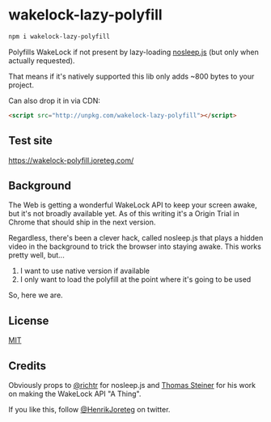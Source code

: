 # wakelock-lazy-polyfill

```bash
npm i wakelock-lazy-polyfill
```

Polyfills WakeLock if not present by lazy-loading [nosleep.js](https://github.com/richtr/NoSleep.js) (but only when actually requested).

That means if it's natively supported this lib only adds ~800 bytes to your project.

Can also drop it in via CDN:

```html
<script src="http://unpkg.com/wakelock-lazy-polyfill"></script>
```

## Test site

https://wakelock-polyfill.joreteg.com/

## Background

The Web is getting a wonderful WakeLock API to keep your screen awake, but it's not broadly available yet. As of this writing it's a Origin Trial in Chrome that should ship in the next version.

Regardless, there's been a clever hack, called nosleep.js that plays a hidden video in the background to trick the browser into staying awake. This works pretty well, but...

1. I want to use native version if available
2. I only want to load the polyfill at the point where it's going to be used

So, here we are.

## License

[MIT](https://mit.joreteg.com/)

## Credits

Obviously props to [@richtr](https://github.com/richtr) for nosleep.js and [Thomas Steiner](https://twitter.com/tomayac) for his work on making the WakeLock API "A Thing".

If you like this, follow [@HenrikJoreteg](https://twitter.com/HenrikJoreteg) on twitter.
